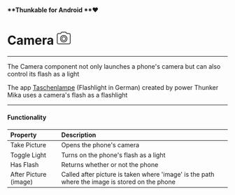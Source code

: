 #### **Thunkable for Android **❤

# Camera ![](/assets/camera-icon.png)

---

The Camera component not only launches a phone's camera but can also control its flash as a light

The app [Taschenlampe](https://www.gitbook.com/book/albertching/thunkable-docs/edit#) \(Flashlight in German\) created by power Thunker Mika uses a camera's flash as a flashlight

---

#### Functionality

| Property | Description |
| :--- | :--- |
| Take Picture | Opens the phone's camera |
| Toggle Light | Turns on the phone's flash as a light |
| Has Flash | Returns whether or not the phone |
| After Picture \(image\) | Called after picture is taken where 'image' is the path where the image is stored on the phone |

#### 



